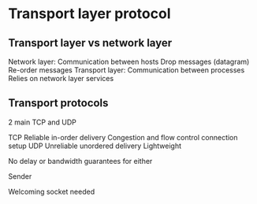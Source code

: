 # Transport layer protocol

## Transport layer vs network layer
Network layer: Communication between hosts
	Drop messages (datagram)
	Re-order messages
Transport layer: Communication between processes
	Relies on network layer services


## Transport protocols
2 main TCP and UDP

TCP
	Reliable in-order delivery 
	Congestion and flow control
	connection setup
UDP
	Unreliable unordered delivery 
	Lightweight 

No delay or bandwidth guarantees for either

Sender


Welcoming socket needed